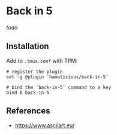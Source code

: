 # Back in 5

_todo_

## Installation

Add to `.tmux.conf` with TPM:

```tmux
# register the plugin
set -g @plugin 'hamolicious/back-in-5'

# bind the `back-in-5` command to a key
bind b back-in-5
```

## References

- https://www.asciiart.eu/
